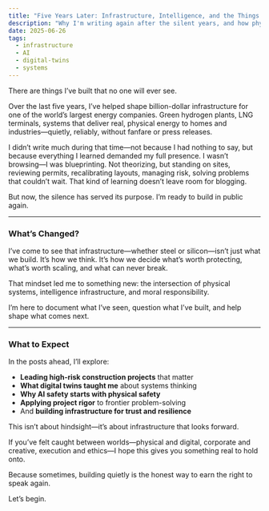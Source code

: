```yaml
---
title: "Five Years Later: Infrastructure, Intelligence, and the Things Worth Building"
description: "Why I'm writing again after the silent years, and how physical systems thinking led me to AI infrastructure."
date: 2025-06-26
tags:
  - infrastructure
  - AI
  - digital-twins
  - systems
---
```


There are things I’ve built that no one will ever see.

Over the last five years, I’ve helped shape billion-dollar infrastructure for one of the world’s largest energy companies. Green hydrogen plants, LNG terminals, systems that deliver real, physical energy to homes and industries—quietly, reliably, without fanfare or press releases.

I didn’t write much during that time—not because I had nothing to say, but because everything I learned demanded my full presence. I wasn’t browsing—I was blueprinting. Not theorizing, but standing on sites, reviewing permits, recalibrating layouts, managing risk, solving problems that couldn’t wait. That kind of learning doesn’t leave room for blogging.

But now, the silence has served its purpose. I’m ready to build in public again.

---

### What’s Changed?

I’ve come to see that infrastructure—whether steel or silicon—isn’t just what we build. It’s how we think. It’s how we decide what’s worth protecting, what’s worth scaling, and what can never break.

That mindset led me to something new: the intersection of physical systems, intelligence infrastructure, and moral responsibility.

I’m here to document what I’ve seen, question what I’ve built, and help shape what comes next.

---

### What to Expect

In the posts ahead, I’ll explore:

- **Leading high-risk construction projects** that matter  
- **What digital twins taught me** about systems thinking  
- **Why AI safety starts with physical safety**  
- **Applying project rigor** to frontier problem-solving  
- And **building infrastructure for trust and resilience**

This isn’t about hindsight—it’s about infrastructure that looks forward.

If you’ve felt caught between worlds—physical and digital, corporate and creative, execution and ethics—I hope this gives you something real to hold onto.

Because sometimes, building quietly is the honest way to earn the right to speak again.

Let’s begin.
